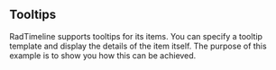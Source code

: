 ## Tooltips
RadTimeline supports tooltips for its items. You can specify a tooltip template and display the details of the item itself. The purpose of this example is to show you how this can be achieved.

[//]: <keywords: databinding, mvvm, tooltiptemplate> 